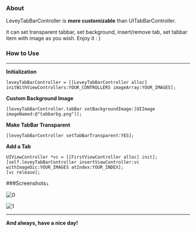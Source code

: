 ### About

LeveyTabBarController is **more customizable** than UITabBarController.

it can set transparent tabbar, set background, insert/remove tab, set tabbar item with image as you wish. Enjoy it : )

### How to Use

* * *

**Initialization**

	leveyTabBarController = [[LeveyTabBarController alloc] initWithViewControllers:YOUR_CONTROLLERS imageArray:YOUR_IMAGES];
	
**Custom Background Image**

	[leveyTabBarController.tabBar setBackgroundImage:[UIImage imageNamed:@"tabbarbg.png"]];
	
**Make TabBar Transparent**

	[leveyTabBarController setTabBarTransparent:YES];
	
**Add a Tab**
	
	UIViewController *vc = [[FirstViewController alloc] init];
    [self.leveyTabBarController insertViewController:vc withImageDic:YOUR_IMAGES atIndex:YOUR_INDEX];
	[vc release];



###Screenshots⤵


![0](http://ww1.sinaimg.cn/mw690/72c6cd8bgw1dvfvrm5o0fj.jpg)


![1](http://ww3.sinaimg.cn/large/72c6cd8bgw1dvfvq1xktjj.jpg)

* * *

**And always, have a nice day!**


